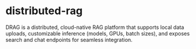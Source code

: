 # distributed-rag
DRAG is a distributed, cloud-native RAG platform that supports local data uploads, customizable inference (models, GPUs, batch sizes), and exposes search and chat endpoints for seamless integration.
